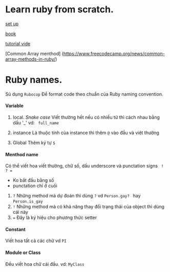 # Learn ruby from scratch.

[set up](https://gorails.com/setup/osx/10.15-catalina)

[book](https://drive.google.com/drive/u/1/folders/1kjajA2EaawyZmNZaT9LEjUlX8nVzSQaV)

[tutorial vide](https://www.youtube.com/watch?v=t_ispmWmdjY&t=10220s)

[Common Array menthod] (https://www.freecodecamp.org/news/common-array-methods-in-ruby/)

# Ruby names. 

Sủ dụng ```Rubocop``` Để format code theo chuẩn của Ruby naming convention. <br>


#### Variable
1. local.
_Snake case_ Viết thường hết nếu có nhiều từ thì cách nhau bằng dấu '_' vd:   ``` full_name```

2. instance
Là thuộc tính của instance thì thêm ```@``` vào đầu và viêt thường

3. Global 
Thêm ký tự ```$```

#### Menthod name
Có thể viết hoa viết thường, chữ số, dấu underscore và punctation signs ``` ! ? =```
* Ko bắt đầu bằng số
* punctation chỉ ở cuối 

1. ```?``` Những method mà dự đoán thì dùng ```?``` vd ```Person.gay? ``` hay ```Person.is_gay```
2. ```!``` Những method mà có khả năng thay đổi trạng thái của object thì dùng cái này
3. ```=``` Đây là ký hiệu cho phương thức setter

#### Constant
Viết hoa tất cả các chữ vd ```PI```

#### Module or Class 
Đều viết hoa chữ cái đầu. vd: ```MyClass```
